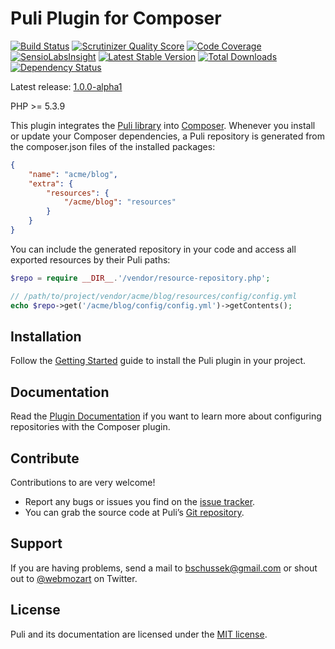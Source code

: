Puli Plugin for Composer
========================

[![Build Status](https://travis-ci.org/puli/composer-puli-plugin.png?branch=master)](https://travis-ci.org/puli/composer-puli-plugin)
[![Scrutinizer Quality Score](https://scrutinizer-ci.com/g/puli/composer-puli-plugin/badges/quality-score.png?s=f1fbf1884aed7f896c18fc237d3eed5823ac85eb)](https://scrutinizer-ci.com/g/puli/composer-puli-plugin/)
[![Code Coverage](https://scrutinizer-ci.com/g/puli/composer-puli-plugin/badges/coverage.png?s=5d83649f6fc3a9754297da9dc0d997be212c9145)](https://scrutinizer-ci.com/g/puli/composer-puli-plugin/)
[![SensioLabsInsight](https://insight.sensiolabs.com/projects/c519f170-f530-4f3a-83e9-0516583ddc92/mini.png)](https://insight.sensiolabs.com/projects/c519f170-f530-4f3a-83e9-0516583ddc92)
[![Latest Stable Version](https://poser.pugx.org/puli/composer-puli-plugin/v/stable.png)](https://packagist.org/packages/puli/composer-puli-plugin)
[![Total Downloads](https://poser.pugx.org/puli/composer-puli-plugin/downloads.png)](https://packagist.org/packages/puli/composer-puli-plugin)
[![Dependency Status](https://www.versioneye.com/php/puli:composer-puli-plugin/1.0.0/badge.png)](https://www.versioneye.com/php/puli:composer-puli-plugin/1.0.0)

Latest release: [1.0.0-alpha1](https://packagist.org/packages/puli/composer-puli-plugin#1.0.0-alpha1)

PHP >= 5.3.9

This plugin integrates the [Puli library] into [Composer]. Whenever you install
or update your Composer dependencies, a Puli repository is generated from the
composer.json files of the installed packages:

```json
{
    "name": "acme/blog",
    "extra": {
        "resources": {
            "/acme/blog": "resources"
        }
    }
}
```

You can include the generated repository in your code and access all exported
resources by their Puli paths:

```php
$repo = require __DIR__.'/vendor/resource-repository.php';

// /path/to/project/vendor/acme/blog/resources/config/config.yml
echo $repo->get('/acme/blog/config/config.yml')->getContents();
```

Installation
------------

Follow the [Getting Started] guide to install the Puli plugin in your project.

Documentation
-------------

Read the [Plugin Documentation] if you want to learn more about configuring
repositories with the Composer plugin.

Contribute
----------

Contributions to are very welcome!

* Report any bugs or issues you find on the [issue tracker].
* You can grab the source code at Puli’s [Git repository].

Support
-------

If you are having problems, send a mail to bschussek@gmail.com or shout out to
[@webmozart] on Twitter.

License
-------

Puli and its documentation are licensed under the [MIT license].

[Puli library]: https://github.com/puli/puli
[Composer]: https://getcomposer.org
[Getting Started]: http://puli.readthedocs.org/en/latest/getting-started/application-devs.html
[Plugin Documentation]: http://puli.readthedocs.org/en/latest/repository-management/composer.html
[issue tracker]: https://github.com/puli/puli/issues
[Git repository]: https://github.com/puli/composer-puli-plugin
[@webmozart]: https://twitter.com/webmozart
[MIT license]: LICENSE
